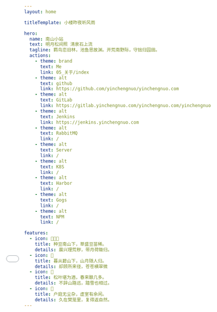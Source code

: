 ```yaml
---
layout: home

titleTemplate: 小楼昨夜听风雨

hero:
  name: 南山小站
  text: 明月松间照 清泉石上流
  tagline: 羁鸟恋旧林，池鱼思故渊。开荒南野际，守拙归园田。
  actions:
    - theme: brand
      text: Me
      link: 05_关于/index
    - theme: alt
      text: github
      link: https://github.com/yinchengnuo/yinchengnuo.com
    - theme: alt
      text: GitLab
      link: https://gitlab.yinchengnuo.com/yinchengnuo.com/yinchengnuo.com
    - theme: alt
      text: Jenkins
      link: https://jenkins.yinchengnuo.com
    - theme: alt
      text: RabbitMQ
      link: /
    - theme: alt
      text: Server
      link: /
    - theme: alt
      text: K8S
      link: /
    - theme: alt
      text: Harbor
      link: /
    - theme: alt
      text: Gogs
      link: /
    - theme: alt
      text: NPM
      link: /

features:
  - icon: 👩🏻‍🌾
    title: 种豆南山下，草盛豆苗稀。
    details: 晨兴理荒秽，带月荷锄归。
  - icon: 🌝
    title: 暮从碧山下，山月随人归。
    details: 却顾所来径，苍苍横翠微
  - icon: 🥃
    title: 松叶堪为酒，春来酿几多。
    details: 不辞山路远，踏雪也相过。
  - icon: 🎑
    title: 户庭无尘杂，虚室有余闲。
    details: 久在樊笼里，复得返自然。
---
```


<iframe src="pages/fly/index.html" frameborder="0" style="position: fixed; top: 0; left: 0; width: 100vw; height: 100vh; z-index: -1;" />
